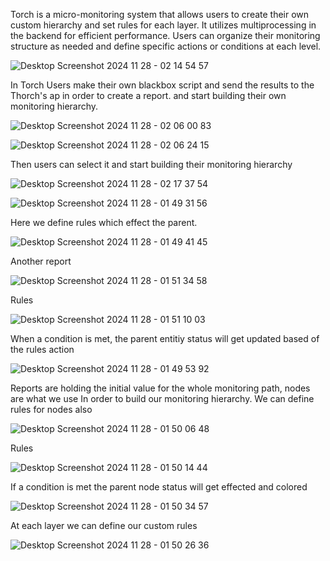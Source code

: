 Torch is a micro-monitoring system that allows users to create their own custom hierarchy and set rules for each layer. It utilizes multiprocessing in the backend for efficient performance. Users can organize their monitoring structure as needed and define specific actions or conditions at each level.

![Desktop Screenshot 2024 11 28 - 02 14 54 57](https://github.com/user-attachments/assets/1ecc19fa-248e-4dcb-980c-c6c3f9a913ae)

In Torch Users make their own blackbox script and send the results to the Thorch's ap in order to create a report. and start building their own monitoring hierarchy.

![Desktop Screenshot 2024 11 28 - 02 06 00 83](https://github.com/user-attachments/assets/1c5451f3-07f8-4c09-bd26-6506e6eb1be5)

![Desktop Screenshot 2024 11 28 - 02 06 24 15](https://github.com/user-attachments/assets/82d208f4-d835-42d2-aff7-70a82f289edb)

Then users can select it and start building their monitoring hierarchy

![Desktop Screenshot 2024 11 28 - 02 17 37 54](https://github.com/user-attachments/assets/91cece15-def2-4b29-8911-0d3e3b180077)

![Desktop Screenshot 2024 11 28 - 01 49 31 56](https://github.com/user-attachments/assets/f2a1f4c5-2618-46dd-abc9-ad076f533061)

Here we define rules which effect the parent.

![Desktop Screenshot 2024 11 28 - 01 49 41 45](https://github.com/user-attachments/assets/f6539403-9758-4de3-adcc-12f4a734e46d)

Another report

![Desktop Screenshot 2024 11 28 - 01 51 34 58](https://github.com/user-attachments/assets/16d34ee6-3c96-42de-a12f-3b48aa94738a)

Rules

![Desktop Screenshot 2024 11 28 - 01 51 10 03](https://github.com/user-attachments/assets/85390469-5aec-49a5-ab46-6e0cdf75cf03)

When a condition is met, the parent entitiy status will get updated based of the rules action

![Desktop Screenshot 2024 11 28 - 01 49 53 92](https://github.com/user-attachments/assets/e3de6e42-fc89-4af5-8209-0df94efcc95a)

Reports are holding the initial value for the whole monitoring path, nodes are what we use In order to build our monitoring hierarchy.
We can define rules for nodes also

![Desktop Screenshot 2024 11 28 - 01 50 06 48](https://github.com/user-attachments/assets/39456823-49f9-4de3-a44c-ac634bfb35c7)

Rules

![Desktop Screenshot 2024 11 28 - 01 50 14 44](https://github.com/user-attachments/assets/e04baa3c-2d16-406d-bcfa-7fb363506dc7)

If a condition is met the parent node status will get effected and colored

![Desktop Screenshot 2024 11 28 - 01 50 34 57](https://github.com/user-attachments/assets/5c9fd3bd-aae5-4d48-a5be-6ca35314c77c)

At each layer we can define our custom rules

![Desktop Screenshot 2024 11 28 - 01 50 26 36](https://github.com/user-attachments/assets/0f6111fb-ca52-442f-89cd-726f40dd60fe)

